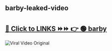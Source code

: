 
 ## barby-leaked-video 

# <h2><a href="https://clipsfans.com/barby&ref=git">🔗 Click to LINKS ⏩⏩ 👉 🟢 barby </a></h2>

<a href="https://clipsfans.com/barby&ref=git" rel="nofollow" data-target="animated-image.originalLink"><img src="https://i.ibb.co.com/xMMVF88/686577567.gif" alt="Viral Video Original" style="max-width: 100%; display: inline-block;" data-target="animated-image.originalImage"></a>
